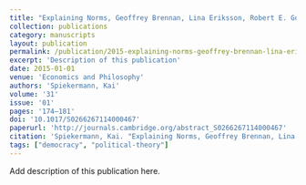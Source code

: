 ```yaml
---
title: "Explaining Norms, Geoffrey Brennan, Lina Eriksson, Robert E. Goodin and Nicholas Southwood. Oxford University Press, 2013, vii + 290 pages."
collection: publications
category: manuscripts
layout: publication
permalink: /publication/2015-explaining-norms-geoffrey-brennan-lina-eriksson-ro
excerpt: 'Description of this publication'
date: 2015-01-01
venue: 'Economics and Philosophy'
authors: 'Spiekermann, Kai'
volume: '31'
issue: '01'
pages: '174–181'
doi: '10.1017/S0266267114000467'
paperurl: 'http://journals.cambridge.org/abstract_S0266267114000467'
citation: 'Spiekermann, Kai. "Explaining Norms, Geoffrey Brennan, Lina Eriksson, Robert E. Goodin and Nicholas Southwood. Oxford University Press, 2013, vii + 290 pages.." <em>Economics and Philosophy</em> 31, no. 01 (2015): 174–181.'
tags: ["democracy", "political-theory"]
---
```


Add description of this publication here.